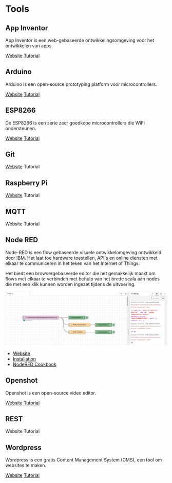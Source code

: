 <!-- markdownlint-disable MD013 -->
# Tools

## App Inventor

App Inventor is een web-gebaseerde ontwikkelingsomgeving voor het ontwikkelen van apps.

[Website](http://appinventor.mit.edu/)
[Tutorial](https://www.youtube.com/watch?v=Vdo8UdkgDD8)

## Arduino

Arduino is een open-source prototyping platform voor microcontrollers.

[Website](https://www.arduino.cc/)
[Tutorial](https://www.youtube.com/watch?v=fJWR7dBuc18)

## ESP8266

De ESP8266 is een serie zeer goedkope microcontrollers die WiFi ondersteunen.

[Website](http://esp8266.net/)
[Tutorial](https://www.youtube.com/watch?v=Ao5XcORsYxA)

## Git

[Website](https://git-scm.com/)
Tutorial

## Raspberry Pi

[Website](https://www.raspberrypi.org/)
Tutorial

## MQTT

Website
Tutorial

## Node RED

Node-RED is een flow gebaseerde visuele ontwikkelomgeving ontwikkeld door IBM. Het laat toe hardware toestellen, API's en online diensten met elkaar te communiceren in het teken van het Internet of Things.

Het biedt een browsergebaseerde editor die het gemakkelijk maakt om flows met elkaar te verbinden met behulp van het brede scala aan nodes die met een klik kunnen worden ingezet tijdens de uitvoering.

![NodeRED Flow](./img/flow-nodered.png)

* [Website](https://nodered.org/)
* [Installation](https://nodered.org/docs/getting-started/local)
* [NodeRED Cookbook](https://cookbook.nodered.org/)

## Openshot

Openshot is een open-source video editor.

[Website](https://www.openshot.org/)
[Tutorial](https://www.youtube.com/watch?v=l_r12b99TIg)

## REST

Website
Tutorial

## Wordpress

Wordpress is een gratis Content Management System (CMS), een tool om websites te maken.

[Website](https://wordpress.com/)
[Tutorial](https://www.youtube.com/watch?v=8OBfr46Y0cQ)
